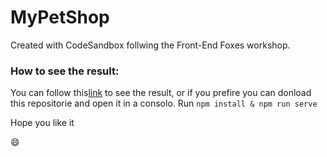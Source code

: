 # MyPetShop

Created with CodeSandbox follwing the Front-End Foxes workshop. 

### How to see the result:

You can follow this[link](https://codesandbox.io/s/github/ElenaMLopez/MyPetShop) to see the result, or if you prefire you can donload this repositorie and open it in a consolo.
Run `npm install & npm run serve`

Hope you like it  

:smile:

